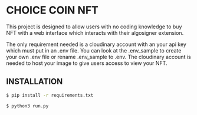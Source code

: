 # CHOICE COIN NFT
This project is designed to allow users with no coding knowledge to buy NFT with a web interface which interacts with their algosigner extension. 

The only requirement needed is a cloudinary account with an your api key which must put in an .env file. You can look at the .env_sample to create your own .env file or rename .env_sample to .env. The cloudinary account is needed to host your image to give users access to view your NFT.


## INSTALLATION 
```sh
$ pip install -r requirements.txt
```

```sh
$ python3 run.py
```
